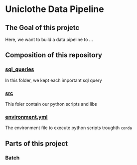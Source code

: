 # Uniclothe Data Pipeline

## The Goal of this projetc

Here, we want to build a data pipeline to ...

## Composition of this repository

### [sql_queries]("./sql_queries")

In this folder, we kept each important sql query

### [src]("./src")

This foler contain our python scripts and libs

### [environment.yml]("./environment.yml")

The environment file to execute python scripts troughth `conda`

## Parts of this project

### Batch